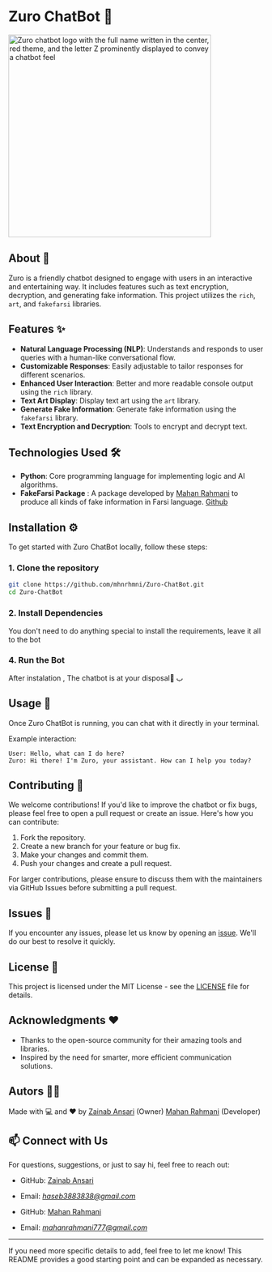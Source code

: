 # Zuro ChatBot 🤖
<img src="https://github.com/user-attachments/assets/ebbadb03-4b72-4b45-befb-2ce0100b137e" alt="Zuro chatbot logo with the full name written in the center, red theme, and the letter Z prominently displayed to convey a chatbot feel" width="400" height="400">



## About 📖

Zuro is a friendly chatbot designed to engage with users in an interactive and entertaining way. It includes features such as text encryption, decryption, and generating fake information. This project utilizes the `rich`, `art`, and `fakefarsi` libraries.

## Features ✨
- **Natural Language Processing (NLP)**: Understands and responds to user queries with a human-like conversational flow.
- **Customizable Responses**: Easily adjustable to tailor responses for different scenarios.
- **Enhanced User Interaction**: Better and more readable console output using the `rich` library.
- **Text Art Display**: Display text art using the `art` library.
- **Generate Fake Information**: Generate fake information using the `fakefarsi` library.
- **Text Encryption and Decryption**: Tools to encrypt and decrypt text.


## Technologies Used 🛠️

- **Python**: Core programming language for implementing logic and AI algorithms.
- **FakeFarsi Package** : A package developed by [Mahan Rahmani](https://github.com/mhnrhmni) to produce all kinds of fake information in Farsi language. [Github](https://github.com/mhnrhmni/FakeFarsi)

## Installation ⚙️

To get started with Zuro ChatBot locally, follow these steps:

### 1. Clone the repository

```bash
git clone https://github.com/mhnrhmni/Zuro-ChatBot.git
cd Zuro-ChatBot
```

### 2. Install Dependencies

You don't need to do anything special to install the requirements, leave it all to the bot

### 4. Run the Bot

After instalation , The chatbot is at your disposal
َب

## Usage 💬

Once Zuro ChatBot is running, you can chat with it directly in your terminal.  

Example interaction:

```text
User: Hello, what can I do here?
Zuro: Hi there! I'm Zuro, your assistant. How can I help you today?
```


## Contributing 🤝

We welcome contributions! If you'd like to improve the chatbot or fix bugs, please feel free to open a pull request or create an issue. Here's how you can contribute:

1. Fork the repository.
2. Create a new branch for your feature or bug fix.
3. Make your changes and commit them.
4. Push your changes and create a pull request.

For larger contributions, please ensure to discuss them with the maintainers via GitHub Issues before submitting a pull request.

## Issues 🐛
If you encounter any issues, please let us know by opening an [issue](https://github.com/mhnrhmni/Zuro-ChatBot/issues). We'll do our best to resolve it quickly.  

## License 📜

This project is licensed under the MIT License - see the [LICENSE](LICENSE) file for details.

## Acknowledgments ❤️
- Thanks to the open-source community for their amazing tools and libraries.  
- Inspired by the need for smarter, more efficient communication solutions.

## Autors 🧑‍💻
Made with 💻 and ❤️ by
[Zainab Ansari](https://github.com/zainab0077) (Owner)
[Mahan Rahmani](https://github.com/mhnrhmni) (Developer)


## 📫 Connect with Us  
For questions, suggestions, or just to say hi, feel free to reach out:  
- GitHub: [Zainab Ansari](https://github.com/zainab0077)
- Email: *haseb3883838@gmail.com*

- GitHub: [Mahan Rahmani](https://github.com/mhnrhmni)  
- Email: *mahanrahmani777@gmail.com*
  
---

If you need more specific details to add, feel free to let me know! This README provides a good starting point and can be expanded as necessary.
